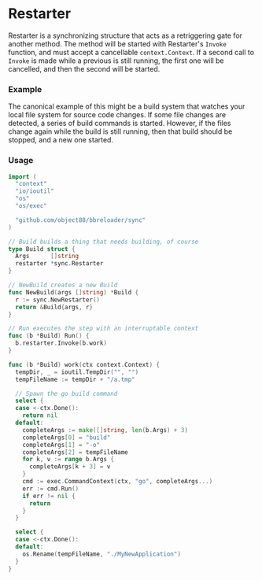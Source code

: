 # Restarter

Restarter is a synchronizing structure that acts as a retriggering gate for another method.  The method will be started with Restarter's `Invoke` function, and must accept a cancellable `context.Context`.  If a second call to `Invoke` is made while a previous is still running, the first one will be cancelled, and then the second will be started.

### Example

The canonical example of this might be a build system that watches your local file system for source code changes.  If some file changes are detected, a series of build commands is started.  However, if the files change again while the build is still running, then that build should be stopped, and a new one started.

### Usage

``` Go
import (
  "context"
  "io/ioutil"
  "os"
  "os/exec"

  "github.com/object88/bbreloader/sync"
)

// Build builds a thing that needs building, of course
type Build struct {
  Args      []string
  restarter *sync.Restarter
}

// NewBuild creates a new Build
func NewBuild(args []string) *Build {
  r := sync.NewRestarter()
  return &Build{args, r}
}

// Run executes the step with an interruptable context
func (b *Build) Run() {
  b.restarter.Invoke(b.work)
}

func (b *Build) work(ctx context.Context) {
  tempDir, _ = ioutil.TempDir("", "")
  tempFileName := tempDir + "/a.tmp"

  // Spawn the go build command
  select {
  case <-ctx.Done():
    return nil
  default:
    completeArgs := make([]string, len(b.Args) + 3)
    completeArgs[0] = "build"
    completeArgs[1] = "-o"
    completeArgs[2] = tempFileName
    for k, v := range b.Args {
      completeArgs[k + 3] = v
    }
    cmd := exec.CommandContext(ctx, "go", completeArgs...)
    err := cmd.Run()
    if err != nil {
      return
    }
  }

  select {
  case <-ctx.Done():
  default:
    os.Rename(tempFileName, "./MyNewApplication")
  }
}
```
